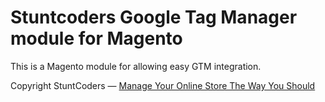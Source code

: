 # Stuntcoders Google Tag Manager module for Magento
This is a Magento module for allowing easy GTM integration.

Copyright StuntCoders — [Manage Your Online Store The Way You Should](http://stuntcoders.com/)
